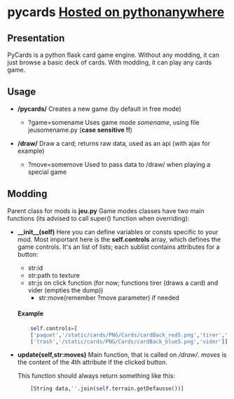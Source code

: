 # pycards [Hosted on pythonanywhere](http://calebreseau.pythonanywhere.com/)

## Presentation

PyCards is a python flask card game engine.
Without any modding, it can just browse a basic deck of cards.
With modding, it can play any cards game.

## Usage

* **/pycards/**
Creates a new game (by default in free mode)
    * ?game=somename
        Uses game mode *somename*, using file jeusomename.py (**case sensitive !!**)

* **/draw/**
Draw a card; returns raw data, used as an api (with ajax for example)
    * ?move=somemove
        Used to pass data to /draw/ when playing a special game


## Modding

Parent class for mods is **jeu.py**
Game modes classes have two main functions (its advised to call super() function when overriding):
* **\_\_init\_\_(self)**
    Here you can define variables or consts specific to your mod.
    Most important here is the **self.controls** array, which defines the game controls.
    It's an list of lists; each sublist contains attributes for a button:
    * str:id
    * str:path to texture
    * str:js on click function (for now; functions tirer (draws a card) and vider (empties the dump))
        * str:move(remember ?move parameter) if needed
    
    #### Example

    ```python
        self.controls=[
        ['paquet','/static/cards/PNG/Cards/cardBack_red5.png','tirer',''],
        ['trash','/static/cards/PNG/Cards/cardBack_blue5.png','vider']]
    ```

* **update(self,str:moves)**
    Main function, that is called on */draw/*.
    *moves* is the content of the 4th attribute if the clicked button.
    
    This function should always return something like this: 
    ```python
        [String data,''.join(self.terrain.getDefausse())]
    ```
